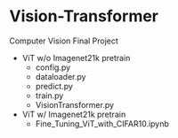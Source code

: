 # Vision-Transformer
Computer Vision Final Project

- ViT w/o Imagenet21k pretrain
  - config.py
  - dataloader.py
  - predict.py
  - train.py
  - VisionTransformer.py
- ViT w/ Imagenet21k pretrain
  - Fine_Tuning_ViT_with_CIFAR10.ipynb
